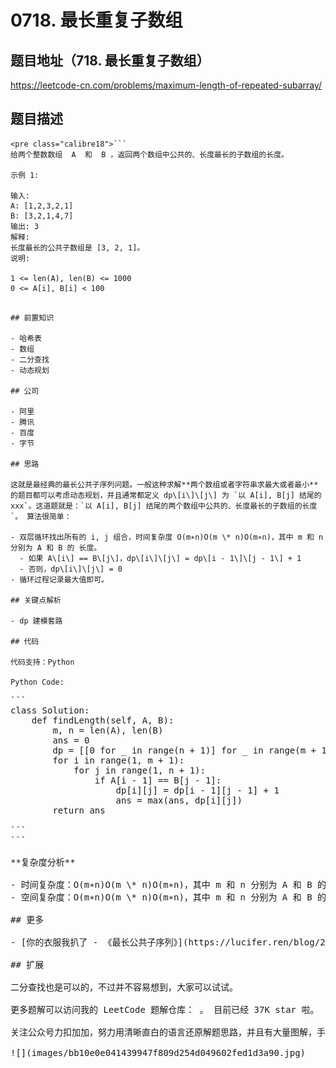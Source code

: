 # 0718. 最长重复子数组

## 题目地址（718. 最长重复子数组）

<https://leetcode-cn.com/problems/maximum-length-of-repeated-subarray/>

## 题目描述

```
<pre class="calibre18">```
给两个整数数组  A  和  B ，返回两个数组中公共的、长度最长的子数组的长度。

示例 1:

输入:
A: [1,2,3,2,1]
B: [3,2,1,4,7]
输出: 3
解释:
长度最长的公共子数组是 [3, 2, 1]。
说明:

1 <= len(A), len(B) <= 1000
0 <= A[i], B[i] < 100

```
```

## 前置知识

- 哈希表
- 数组
- 二分查找
- 动态规划

## 公司

- 阿里
- 腾讯
- 百度
- 字节

## 思路

这就是最经典的最长公共子序列问题。一般这种求解**两个数组或者字符串求最大或者最小**的题目都可以考虑动态规划，并且通常都定义 dp\[i\]\[j\] 为 `以 A[i], B[j] 结尾的 xxx`。这道题就是：`以 A[i], B[j] 结尾的两个数组中公共的、长度最长的子数组的长度`。 算法很简单：

- 双层循环找出所有的 i, j 组合，时间复杂度 O(m∗n)O(m \* n)O(m∗n)，其中 m 和 n 分别为 A 和 B 的 长度。
  - 如果 A\[i\] == B\[j\]，dp\[i\]\[j\] = dp\[i - 1\]\[j - 1\] + 1
  - 否则，dp\[i\]\[j\] = 0
- 循环过程记录最大值即可。

## 关键点解析

- dp 建模套路

## 代码

代码支持：Python

Python Code:

```
<pre class="calibre18">```
<span class="hljs-class"><span class="hljs-keyword">class</span> <span class="hljs-title">Solution</span>:</span>
    <span class="hljs-function"><span class="hljs-keyword">def</span> <span class="hljs-title">findLength</span><span class="hljs-params">(self, A, B)</span>:</span>
        m, n = len(A), len(B)
        ans = <span class="hljs-params">0</span>
        dp = [[<span class="hljs-params">0</span> <span class="hljs-keyword">for</span> _ <span class="hljs-keyword">in</span> range(n + <span class="hljs-params">1</span>)] <span class="hljs-keyword">for</span> _ <span class="hljs-keyword">in</span> range(m + <span class="hljs-params">1</span>)]
        <span class="hljs-keyword">for</span> i <span class="hljs-keyword">in</span> range(<span class="hljs-params">1</span>, m + <span class="hljs-params">1</span>):
            <span class="hljs-keyword">for</span> j <span class="hljs-keyword">in</span> range(<span class="hljs-params">1</span>, n + <span class="hljs-params">1</span>):
                <span class="hljs-keyword">if</span> A[i - <span class="hljs-params">1</span>] == B[j - <span class="hljs-params">1</span>]:
                    dp[i][j] = dp[i - <span class="hljs-params">1</span>][j - <span class="hljs-params">1</span>] + <span class="hljs-params">1</span>
                    ans = max(ans, dp[i][j])
        <span class="hljs-keyword">return</span> ans

```
```

**复杂度分析**

- 时间复杂度：O(m∗n)O(m \* n)O(m∗n)，其中 m 和 n 分别为 A 和 B 的 长度。
- 空间复杂度：O(m∗n)O(m \* n)O(m∗n)，其中 m 和 n 分别为 A 和 B 的 长度。

## 更多

- [你的衣服我扒了 - 《最长公共子序列》](https://lucifer.ren/blog/2020/07/01/LCS/)

## 扩展

二分查找也是可以的，不过并不容易想到，大家可以试试。

更多题解可以访问我的 LeetCode 题解仓库：<https://github.com/azl397985856/leetcode> 。 目前已经 37K star 啦。

关注公众号力扣加加，努力用清晰直白的语言还原解题思路，并且有大量图解，手把手教你识别套路，高效刷题。

![](images/bb10e0e041439947f809d254d049602fed1d3a90.jpg)